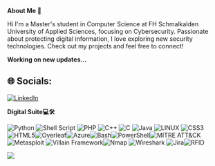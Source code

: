 **About Me 👋**

Hi I'm a Master's student in Computer Science at FH Schmalkalden University of Applied Sciences, focusing on Cybersecurity. Passionate about protecting digital information, I love exploring new security technologies. Check out my projects and feel free to connect! 

**Working on new updates...**
## 🌐 Socials:
[![LinkedIn](https://img.shields.io/badge/LinkedIn-%230077B5.svg?logo=linkedin&logoColor=white)](https://www.linkedin.com/in/joshua-porunnedath-biju-1219a720b/)

**Digital Suite💻🛠️**

![Python](https://img.shields.io/badge/python-3670A0?style=plastic&logo=python&logoColor=ffdd54) ![Shell Script](https://img.shields.io/badge/shell_script-%23121011.svg?style=plastic&logo=gnu-bash&logoColor=white) ![PHP](https://img.shields.io/badge/php-%23777BB4.svg?style=plastic&logo=php&logoColor=white) ![C++](https://img.shields.io/badge/c++-%2300599C.svg?style=plastic&logo=c%2B%2B&logoColor=white) ![C](https://img.shields.io/badge/c-%2300599C.svg?style=plastic&logo=c&logoColor=white)  ![Java](https://img.shields.io/badge/java-%23ED8B00.svg?style=plastic&logo=java&logoColor=white) ![LINUX](https://img.shields.io/badge/Linux-FCC624?style=plastic&logo=linux&logoColor=black) ![CSS3](https://img.shields.io/badge/css3-%231572B6.svg?style=plastic&logo=css3&logoColor=white)![HTML5](https://img.shields.io/badge/html5-%23E34F26.svg?style=plastic&logo=html5&logoColor=white)![Overleaf](https://img.shields.io/badge/Overleaf-%23FFFFFF.svg?style=plastic&logo=overleaf&logoColor=green)![Azure](https://img.shields.io/badge/Azure-%230078D4.svg?style=plastic&logo=azure&logoColor=white)![Bash](https://img.shields.io/badge/bash-%23121011.svg?style=plastic&logo=gnu-bash&logoColor=white)![PowerShell](https://img.shields.io/badge/powershell-%235391FE.svg?style=plastic&logo=powershell&logoColor=white)![MITRE ATT&CK](https://img.shields.io/badge/MITRE%20ATT&CK-%23C8102E.svg?style=plastic&logo=mitre&logoColor=white)![Metasploit](https://img.shields.io/badge/Metasploit-%23008CBA.svg?style=plastic&logo=metasploit&logoColor=white)
![Villain Framework](https://img.shields.io/badge/Villain%20Framework-%23FF0000.svg?style=plastic&logo=security&logoColor=white)![Nmap](https://img.shields.io/badge/Nmap-%230074A3.svg?style=plastic&logo=nmap&logoColor=white)
![Wireshark](https://img.shields.io/badge/Wireshark-%231672A8.svg?style=plastic&logo=wireshark&logoColor=white)
![Jira](https://img.shields.io/badge/Jira-%230052CC.svg?style=plastic&logo=jira&logoColor=white)![RFID](https://img.shields.io/badge/RFID-%23008080.svg?style=plastic&logo=nfc&logoColor=white)






[![](https://visitcount.itsvg.in/api?id=JOSHUA&label=Profile%20View%20&color=5&icon=5&pretty=false)](https://visitcount.itsvg.in)
